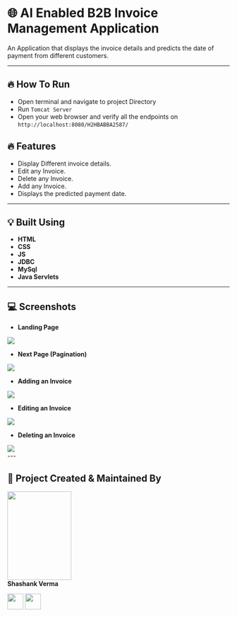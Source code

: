 # 🌐 AI Enabled B2B Invoice Management Application

An Application that displays the invoice details and predicts the date of payment from different customers.

---

## :fire: How To Run

- Open terminal and navigate to project Directory
- Run `Tomcat Server`
- Open your web browser and verify all the endpoints on `http://localhost:8080/H2HBABBA2587/`


## :fire: Features

- Display Different invoice details.
- Edit any Invoice.
- Delete any Invoice.
- Add any Invoice.
- Displays the predicted payment date.

---

## :bulb: Built Using

- **HTML**
- **CSS**
- **JS**
- **JDBC**
- **MySql**
- **Java Servlets**

---

## :computer: Screenshots
- **Landing Page**
<img src="https://github.com/Shashank1816/Invoice-App/blob/master/readmeImages/Homepage.png"/>
<br>

- **Next Page (Pagination)**
<img src="https://github.com/Shashank1816/Invoice-App/blob/master/readmeImages/nextpage.png"/>
<br>

- **Adding an Invoice**
<img src="https://github.com/Shashank1816/Invoice-App/blob/master/readmeImages/add.png"/>
<br>

- **Editing an Invoice**
<img src="https://github.com/Shashank1816/Invoice-App/blob/master/readmeImages/edit.png"/>
<br>

 - **Deleting an Invoice**
<img src="https://github.com/Shashank1816/Invoice-App/blob/master/readmeImages/delete.png"/>
<br>
---

## :man: Project Created & Maintained By

<img src = "https://github.com/Shashank1816/Invoice-App/blob/master/readmeImages/shashankimage.jpg"  height="200" width="145" alt=""> <br>**Shashank Verma**
<p>
<a href = "https://github.com/Shashank1816"><img src = "http://www.iconninja.com/files/241/825/211/round-collaboration-social-github-code-circle-network-icon.svg" width="36" height = "36"/></a>
<a href = "https://www.linkedin.com/in/shashank-verma-5a671316b/">
<img src = "http://www.iconninja.com/files/863/607/751/network-linkedin-social-connection-circular-circle-media-icon.svg" width="36" height="36"/>
</a>
</p>
